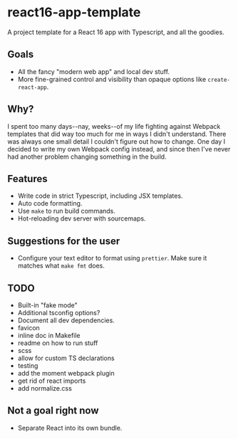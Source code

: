 # react16-app-template

A project template for a React 16 app with Typescript, and all the goodies.

## Goals

-   All the fancy "modern web app" and local dev stuff.
-   More fine-grained control and visibility than opaque options like `create-react-app`.

## Why?

I spent too many days--nay, weeks--of my life fighting against Webpack templates that did way too
much for me in ways I didn't understand. There was always one small detail I couldn't figure out how
to change. One day I decided to write my own Webpack config instead, and since then I've never had
another problem changing something in the build.

## Features

-   Write code in strict Typescript, including JSX templates.
-   Auto code formatting.
-   Use `make` to run build commands.
-   Hot-reloading dev server with sourcemaps.

## Suggestions for the user

-   Configure your text editor to format using `prettier`. Make sure it matches what `make fmt`
    does.

## TODO

-   Built-in "fake mode"
-   Additional tsconfig options?
-   Document all dev dependencies.
-   favicon
-   inline doc in Makefile
-   readme on how to run stuff
-   scss
-   allow for custom TS declarations
-   testing
-   add the moment webpack plugin
-   get rid of react imports
-   add normalize.css

## Not a goal right now

-   Separate React into its own bundle.
